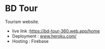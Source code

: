 # BD Tour
Tourism website.
- live link :https://bd-tour-360.web.app/home
- Deployment : www.heroku.com/
- Hosting : Firebase
